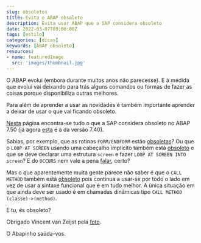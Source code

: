 ```yaml
---
slug: obsoletos
title: Evita o ABAP obsoleto
description: Evita usar ABAP que a SAP considera obsoleto
date: 2022-03-07T09:00:00Z
tags: [estilo]
categories: [dicas]
keywords: [ABAP obsoleto]
resources:
- name: featuredImage
  src: 'images/thumbnail.jpg'
---
```


O ABAP evolui (embora durante muitos anos não parecesse). E à medida que evolui vai deixando para trás alguns comandos ou formas de fazer as coisas porque disponibiliza outras melhores.

Para além de aprender a usar as novidades é também importante aprender a deixar de usar o que vai ficando obsoleto.

<!--more-->

[Nesta][1] página encontra-se tudo o que a SAP considera obsoleto no ABAP 7.50 (já agora [esta][6] é a da versão 7.40).

Sabias, por exemplo, que as rotinas `FORM/ENDFORM` estão [obsoletas][2]? Ou que o `LOOP AT SCREEN` usando uma cabeçalho implícito também está [obsoleto][3] e que se deve declarar uma estrutura `screen` e fazer `LOOP AT SCREEN INTO screen`? E do `OCCURS` nem vale a pena [falar][4], certo?

Mas o que aparentemente muita gente parece não saber é que o `CALL METHOD` também está [obsoleto][5] pois continua a usar-se por todo o lado em vez de usar a sintaxe funcional que é em tudo melhor. A única situação em que ainda deve ser usado é em chamadas dinâmicas tipo `CALL METHOD (classe)->(method)`.

E tu, és obsoleto?

Obrigado Vincent van Zeijst pela [foto][7].

O Abapinho saúda-vos.

  [1]: https://help.sap.com/doc/abapdocu_750_index_htm/7.50/en-US/abenabap_obsolete.htm
  [2]: https://help.sap.com/doc/abapdocu_750_index_htm/7.50/en-US/abenabap_subroutines.htm
  [3]: https://help.sap.com/doc/abapdocu_750_index_htm/7.50/en-US/abaplocal.htm
  [4]: https://help.sap.com/doc/abapdocu_750_index_htm/7.50/en-US/abapdata_occurs.htm
  [5]: https://help.sap.com/doc/abapdocu_750_index_htm/7.50/en-US/abapcall_method_static.htm
  [6]: https://help.sap.com/doc/abapdocu_740_index_htm/7.40/en-US/abenabap_obsolete.htm
  [7]: https://commons.wikimedia.org/wiki/File:Slice_of_bread_with_mould_(1).jpg
